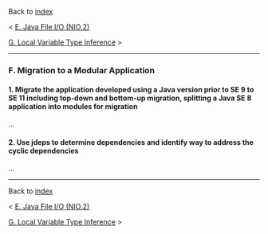 Back to [index](README.md)

&lt; [E. Java File I/O (NIO.2)](E-JavaFileIO.md)

[G. Local Variable Type Inference](G-LocalVariableTypeInference.md) &gt;

---
### F. Migration to a Modular Application
#### 1. Migrate the application developed using a Java version prior to SE 9 to SE 11 including top-down and bottom-up migration, splitting a Java SE 8 application into modules for migration
...
#### 2. Use jdeps to determine dependencies and identify way to address the cyclic dependencies
...

---
Back to [index](README.md)

&lt; [E. Java File I/O (NIO.2)](E-JavaFileIO.md)

[G. Local Variable Type Inference](G-LocalVariableTypeInference.md) &gt;
